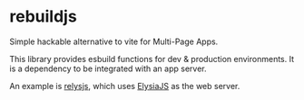 # rebuildjs
Simple hackable alternative to vite for Multi-Page Apps.

This library provides esbuild functions for dev & production environments. It is a dependency to be integrated with 
an app server.

An example is [relysjs](https://github.com/relysjs/relysjs), which uses [ElysiaJS](https://elysiajs.com/) as the 
web server.
